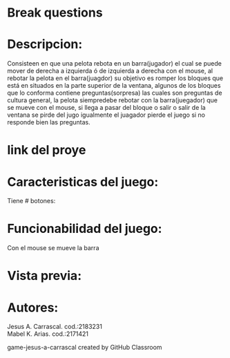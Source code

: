 # Break questions
# Descripcion:
  Consisteen en que una pelota rebota en un barra(jugador) el cual se puede mover de 
  derecha a izquierda ó de izquierda a derecha con el mouse, al rebotar la pelota en el barra(juagdor)
  su objetivo es romper los bloques que está en situados en la parte superior de la ventana, algunos de los 
  bloques que lo conforma contiene preguntas(sorpresa) las cuales son preguntas de cultura general,
  la pelota siempredebe rebotar con la barra(juegador) que se mueve con el mouse, si llega a pasar del bloque o salir 
  o salir de la ventana se pirde del jugo igualmente el juagador pierde el juego si no responde bien las preguntas.
# link del proye
# Caracteristicas del juego:
  Tiene # botones:
# Funcionabilidad del juego:
  Con el mouse se mueve la barra
# Vista previa:
# 
# Autores:
 Jesus A. Carrascal. cod.:2183231         
 Mabel K. Arias. cod.:2171421

game-jesus-a-carrascal created by GitHub Classroom

